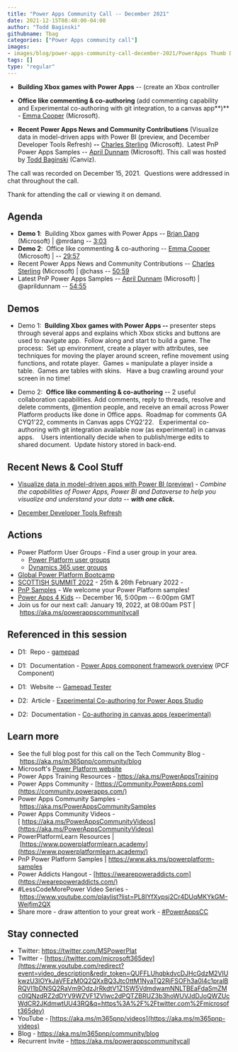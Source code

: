 ```yaml
---
title: "Power Apps Community Call -- December 2021"
date: 2021-12-15T08:40:00-04:00
author: "Todd Baginski"
githubname: Tbag
categories: ["Power Apps community call"]
images:
- images/blog/power-apps-community-call-december-2021/PowerApps Thumb DEcember 2021.png
tags: []
type: "regular"
---
```


- **Building Xbox games with Power Apps** -- (create an Xbox controller

- **Office like commenting & co-authoring** (add commenting capability and
Experimental co-authoring with git integration, to a canvas app**)** -
[Emma Cooper](https://www.linkedin.com/in/emmamcooper) (Microsoft).

- **Recent Power Apps News and Community Contributions** (Visualize data
in model-driven apps with Power BI (preview, and December Developer
Tools Refresh) **--** [Charles Sterling](http://twitter.com/chass)
(Microsoft).  Latest PnP Power Apps Samples -- [April
Dunnam](http://twitter.com/aprildunnam) (Microsoft). This call was
hosted by [Todd Baginski](http://twitter.com/toddbaginski) (Canviz). 

The
call was recorded on December 15, 2021.  Questions were addressed in
chat throughout the call. 

Thank for attending the call or viewing it on
demand. 

## Agenda

-   **Demo 1**:  Building Xbox games with Power Apps -- [Brian
    Dang](http://twitter.com/mrdang) (Microsoft) | @mrdang --
    [3:03](https://youtu.be/KUCW242CV18?t=183)
-   **Demo 2**:  Office like commenting & co-authoring -- [Emma
    Cooper](https://www.linkedin.com/in/emmamcooper) (Microsoft) | --
    [29:57](https://youtu.be/KUCW242CV18?t=1797)
-   Recent Power Apps News and Community Contributions -- [Charles
    Sterling](http://twitter.com/chass) (Microsoft) | @chass --
    [50:59](https://youtu.be/KUCW242CV18?t=3059)
-   Latest PnP Power Apps Samples -- [April
    Dunnam](http://twitter.com/aprildunnam) (Microsoft) | @aprildunnam
    -- [54:55](https://youtu.be/KUCW242CV18?t=3295)

## Demos

-   Demo 1:  **Building Xbox games with Power Apps --** presenter steps
    through several apps and explains which Xbox sticks and buttons are
    used to navigate app.  Follow along and start to build a game. The
    process:  Set up environment, create a player with attributes, see
    techniques for moving the player around screen, refine movement
    using functions, and rotate player.  Games = manipulate a player
    inside a table.  Games are tables with skins.   Have a bug crawling
    around your screen in no time!

-   Demo 2:  **Office like commenting & co-authoring** -- 2 useful
    collaboration capabilities. Add comments, reply to threads, resolve
    and delete comments, @mention people, and receive an email across
    Power Platform products like done in Office apps.  Roadmap for
    comments GA CYQ1'22, comments in Canvas apps CYQ2'22.   Experimental
    co-authoring with git integration available now (as experimental) in
    canvas apps.    Users intentionally decide when to publish/merge
    edits to shared document.  Update history stored in back-end. 

## Recent News & Cool Stuff

-   [Visualize data in model-driven apps with Power BI
    (preview)](https://powerapps.microsoft.com/blog/visualize-data-in-model-driven-apps-with-power-bi-preview/) -
    *Combine the capabilities of Power Apps, Power BI and Dataverse to
    help you visualize and understand your data -- **with one click.***

-   [December Developer Tools
    Refresh](https://powerapps.microsoft.com/blog/power-platform-developer-tools-november-refresh/) 


## Actions

-   Power Platform User Groups - Find a user group in your area. 
    -   [Power Platform user groups](https://powerusers.microsoft.com/)
    -   [Dynamics 365 user
        groups](https://community.dynamics.com/usergroup/)  
-   [Global Power Platform
    Bootcamp](https://www.powerplatformbootcamp.com/)  
-   [SCOTTISH SUMMIT 2022](https://scottishsummit.com/) - 25th & 26th
    February 2022 -
-   [PnP Samples](https://aka.ms/powerplatform-samples) - We welcome
    your Power Platform samples!
-   [Power Apps 4 Kids](https://www.powerapps4kids.com/) -- December 16,
    5:00pm -- 6:00pm GMT    
-   Join us for our next call: January 19, 2022, at 08:00am PST
    | <https://aka.ms/powerappscommunitycall>

## Referenced in this session

-   D1:  Repo - [gamepad](https://github.com/johnnliu/gamepad) 

-   D1:  Documentation - [Power Apps component framework
    overview](https://docs.microsoft.com/powerapps/developer/component-framework/overview)
    (PCF Component) 

-   D1:  Website -- [Gamepad Tester](https://gamepad-tester.com/) 

-   D2:  Article - [Experimental Co-authoring for Power Apps
    Studio](https://powerapps.microsoft.com/blog/experimental-co-authoring-for-power-apps-studio/)

-   D2:  Documentation - [Co-authoring in canvas apps
    (experimental)](https://docs.microsoft.com/powerapps/maker/canvas-apps/git-version-control)

## Learn more

-   See the full blog post for this call on the Tech Community Blog
    - <https://aka.ms/m365pnp/community/blog>
-   Microsoft's [Power Platform
    website](https://powerplatform.microsoft.com/)
-   Power Apps Training Resources - <https://aka.ms/PowerAppsTraining>
-   Power Apps Community
    - [https://Community.PowerApps.com](https://community.powerapps.com/)
-   Power Apps Community Samples
    - <https://aka.ms/PowerAppsCommunitySamples>
-   Power Apps Community Videos
    -[ https://aka.ms/PowerAppsCommunityVideos](https://aka.ms/PowerAppsCommunityVideos)
-   PowerPlatformLearn Resources
    | [https://www.powerplatformlearn.academy](https://www.powerplatformlearn.academy/)
-   PnP Power Platform Samples
    | <https://www.aks.ms/powerplatform-samples>
-   Power Addicts Hangout
    - [https://wearepoweraddicts.com](https://wearepoweraddicts.com/)
-   #LessCodeMorePower Video Series
    - <https://www.youtube.com/playlist?list=PL8IYfXypsj2Cr4DUqMKYkGM-Wejfim2QX>
-   Share more - draw attention to your great work
    - [#PowerAppsCC](https://twitter.com/hashtag/PowerAppsCC?src=hashtag_click)


## Stay connected

-   Twitter: <https://twitter.com/MSPowerPlat>
-   Twitter
    - [https://twitter.com/microsoft365dev](https://www.youtube.com/redirect?event=video_description&redir_token=QUFFLUhqbkdvcDJHcGdzM2VIUkwzU3lOYkJaVFEzM0Q2QXxBQ3Jtc0ttM1NyaTQ2RjFSOFh3a0l4c1pralBRQVI1bDNSQ2RaVm9OdzJrRkdtV1Z1SW5VdmdwamNNLTBEaFdaSmZMc0lQNzdRZ2dDYV9WZVF1ZVIwc2dPQTZBRUZ3b3hoWUVJdDJoQWZUcWdCR2JKdmwtUU43RQ&q=https%3A%2F%2Ftwitter.com%2Fmicrosoft365dev)​
-   YouTube
    - [https://aka.ms/m365pnp/videos](https://aka.ms/m365pnp-videos)​
-   Blog - <https://aka.ms/m365pnp/community/blog>
-   Recurrent Invite - <https://aka.ms/powerappscommunitycall>
